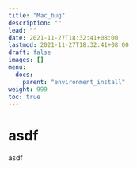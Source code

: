 ```yaml
---
title: "Mac_bug"
description: ""
lead: ""
date: 2021-11-27T18:32:41+08:00
lastmod: 2021-11-27T18:32:41+08:00
draft: false
images: []
menu: 
  docs:
    parent: "environment_install"
weight: 999
toc: true
---
```


# asdf
asdf